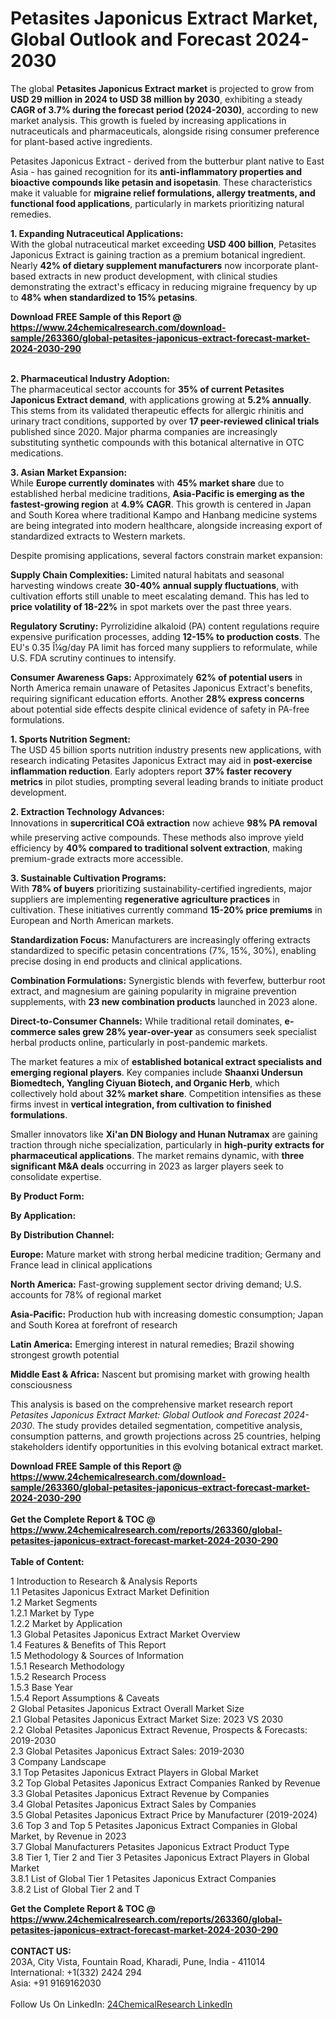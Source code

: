 <h1>Petasites Japonicus Extract Market, Global Outlook and Forecast 2024-2030</h1><p>The global <strong>Petasites Japonicus Extract market</strong> is projected to grow from <strong>USD 29 million in 2024 to USD 38 million by 2030</strong>, exhibiting a steady <strong>CAGR of 3.7% during the forecast period (2024-2030)</strong>, according to new market analysis. This growth is fueled by increasing applications in nutraceuticals and pharmaceuticals, alongside rising consumer preference for plant-based active ingredients.</p><p>Petasites Japonicus Extract - derived from the butterbur plant native to East Asia - has gained recognition for its <strong>anti-inflammatory properties and bioactive compounds like petasin and isopetasin</strong>. These characteristics make it valuable for <strong>migraine relief formulations, allergy treatments, and functional food applications</strong>, particularly in markets prioritizing natural remedies.</p><p><strong>1. Expanding Nutraceutical Applications:</strong><br>
With the global nutraceutical market exceeding <strong>USD 400 billion</strong>, Petasites Japonicus Extract is gaining traction as a premium botanical ingredient. Nearly <strong>42% of dietary supplement manufacturers</strong> now incorporate plant-based extracts in new product development, with clinical studies demonstrating the extract's efficacy in reducing migraine frequency by up to <strong>48% when standardized to 15% petasins</strong>.</p><div><b>Download FREE Sample of this Report @ 
            <a href="https://www.24chemicalresearch.com/download-sample/263360/global-petasites-japonicus-extract-forecast-market-2024-2030-290">
            https://www.24chemicalresearch.com/download-sample/263360/global-petasites-japonicus-extract-forecast-market-2024-2030-290</a></b></div><br><p><strong>2. Pharmaceutical Industry Adoption:</strong><br>
The pharmaceutical sector accounts for <strong>35% of current Petasites Japonicus Extract demand</strong>, with applications growing at <strong>5.2% annually</strong>. This stems from its validated therapeutic effects for allergic rhinitis and urinary tract conditions, supported by over <strong>17 peer-reviewed clinical trials</strong> published since 2020. Major pharma companies are increasingly substituting synthetic compounds with this botanical alternative in OTC medications.</p><p><strong>3. Asian Market Expansion:</strong><br>
While <strong>Europe currently dominates</strong> with <strong>45% market share</strong> due to established herbal medicine traditions, <strong>Asia-Pacific is emerging as the fastest-growing region</strong> at <strong>4.9% CAGR</strong>. This growth is centered in Japan and South Korea where traditional Kampo and Hanbang medicine systems are being integrated into modern healthcare, alongside increasing export of standardized extracts to Western markets.</p><p>Despite promising applications, several factors constrain market expansion:</p><p><strong>Supply Chain Complexities:</strong> Limited natural habitats and seasonal harvesting windows create <strong>30-40% annual supply fluctuations</strong>, with cultivation efforts still unable to meet escalating demand. This has led to <strong>price volatility of 18-22%</strong> in spot markets over the past three years.</p><p><strong>Regulatory Scrutiny:</strong> Pyrrolizidine alkaloid (PA) content regulations require expensive purification processes, adding <strong>12-15% to production costs</strong>. The EU's 0.35 Î¼g/day PA limit has forced many suppliers to reformulate, while U.S. FDA scrutiny continues to intensify.</p><p><strong>Consumer Awareness Gaps:</strong> Approximately <strong>62% of potential users</strong> in North America remain unaware of Petasites Japonicus Extract's benefits, requiring significant education efforts. Another <strong>28% express concerns</strong> about potential side effects despite clinical evidence of safety in PA-free formulations.</p><p><strong>1. Sports Nutrition Segment:</strong><br>
The USD 45 billion sports nutrition industry presents new applications, with research indicating Petasites Japonicus Extract may aid in <strong>post-exercise inflammation reduction</strong>. Early adopters report <strong>37% faster recovery metrics</strong> in pilot studies, prompting several leading brands to initiate product development.</p><p><strong>2. Extraction Technology Advances:</strong><br>
Innovations in <strong>supercritical COâ extraction</strong> now achieve <strong>98% PA removal</strong> while preserving active compounds. These methods also improve yield efficiency by <strong>40% compared to traditional solvent extraction</strong>, making premium-grade extracts more accessible.</p><p><strong>3. Sustainable Cultivation Programs:</strong><br>
With <strong>78% of buyers</strong> prioritizing sustainability-certified ingredients, major suppliers are implementing <strong>regenerative agriculture practices</strong> in cultivation. These initiatives currently command <strong>15-20% price premiums</strong> in European and North American markets.</p><p><strong>Standardization Focus:</strong> Manufacturers are increasingly offering extracts standardized to specific petasin concentrations (7%, 15%, 30%), enabling precise dosing in end products and clinical applications.</p><p><strong>Combination Formulations:</strong> Synergistic blends with feverfew, butterbur root extract, and magnesium are gaining popularity in migraine prevention supplements, with <strong>23 new combination products</strong> launched in 2023 alone.</p><p><strong>Direct-to-Consumer Channels:</strong> While traditional retail dominates, <strong>e-commerce sales grew 28% year-over-year</strong> as consumers seek specialist herbal products online, particularly in post-pandemic markets.</p><p>The market features a mix of <strong>established botanical extract specialists and emerging regional players</strong>. Key companies include <strong>Shaanxi Undersun Biomedtech, Yangling Ciyuan Biotech, and Organic Herb</strong>, which collectively hold about <strong>32% market share</strong>. Competition intensifies as these firms invest in <strong>vertical integration, from cultivation to finished formulations</strong>.</p><p>Smaller innovators like <strong>Xi'an DN Biology and Hunan Nutramax</strong> are gaining traction through niche specialization, particularly in <strong>high-purity extracts for pharmaceutical applications</strong>. The market remains dynamic, with <strong>three significant M&amp;A deals</strong> occurring in 2023 as larger players seek to consolidate expertise.</p><p><strong>By Product Form:</strong></p><p><strong>By Application:</strong></p><p><strong>By Distribution Channel:</strong></p><p><strong>Europe:</strong> Mature market with strong herbal medicine tradition; Germany and France lead in clinical applications</p><p><strong>North America:</strong> Fast-growing supplement sector driving demand; U.S. accounts for 78% of regional market</p><p><strong>Asia-Pacific:</strong> Production hub with increasing domestic consumption; Japan and South Korea at forefront of research</p><p><strong>Latin America:</strong> Emerging interest in natural remedies; Brazil showing strongest growth potential</p><p><strong>Middle East &amp; Africa:</strong> Nascent but promising market with growing health consciousness</p><p>This analysis is based on the comprehensive market research report <em>Petasites Japonicus Extract Market: Global Outlook and Forecast 2024-2030</em>. The study provides detailed segmentation, competitive analysis, consumption patterns, and growth projections across 25 countries, helping stakeholders identify opportunities in this evolving botanical extract market.</p><div><b>Download FREE Sample of this Report @ 
            <a href="https://www.24chemicalresearch.com/download-sample/263360/global-petasites-japonicus-extract-forecast-market-2024-2030-290">
            https://www.24chemicalresearch.com/download-sample/263360/global-petasites-japonicus-extract-forecast-market-2024-2030-290</a></b></div><br><div><b>Get the Complete Report & TOC @ 
            <a href="https://www.24chemicalresearch.com/reports/263360/global-petasites-japonicus-extract-forecast-market-2024-2030-290">
            https://www.24chemicalresearch.com/reports/263360/global-petasites-japonicus-extract-forecast-market-2024-2030-290</a></b></div><br>
            <b>Table of Content:</b><p>1 Introduction to Research & Analysis Reports<br />
    1.1 Petasites Japonicus Extract Market Definition<br />
    1.2 Market Segments<br />
        1.2.1 Market by Type<br />
        1.2.2 Market by Application<br />
    1.3 Global Petasites Japonicus Extract Market Overview<br />
    1.4 Features & Benefits of This Report<br />
    1.5 Methodology & Sources of Information<br />
        1.5.1 Research Methodology<br />
        1.5.2 Research Process<br />
        1.5.3 Base Year<br />
        1.5.4 Report Assumptions & Caveats<br />
2 Global Petasites Japonicus Extract Overall Market Size<br />
    2.1 Global Petasites Japonicus Extract Market Size: 2023 VS 2030<br />
    2.2 Global Petasites Japonicus Extract Revenue, Prospects & Forecasts: 2019-2030<br />
    2.3 Global Petasites Japonicus Extract Sales: 2019-2030<br />
3 Company Landscape<br />
    3.1 Top Petasites Japonicus Extract Players in Global Market<br />
    3.2 Top Global Petasites Japonicus Extract Companies Ranked by Revenue<br />
    3.3 Global Petasites Japonicus Extract Revenue by Companies<br />
    3.4 Global Petasites Japonicus Extract Sales by Companies<br />
    3.5 Global Petasites Japonicus Extract Price by Manufacturer (2019-2024)<br />
    3.6 Top 3 and Top 5 Petasites Japonicus Extract Companies in Global Market, by Revenue in 2023<br />
    3.7 Global Manufacturers Petasites Japonicus Extract Product Type<br />
    3.8 Tier 1, Tier 2 and Tier 3 Petasites Japonicus Extract Players in Global Market<br />
        3.8.1 List of Global Tier 1 Petasites Japonicus Extract Companies<br />
        3.8.2 List of Global Tier 2 and T</p><div><b>Get the Complete Report & TOC @ 
            <a href="https://www.24chemicalresearch.com/reports/263360/global-petasites-japonicus-extract-forecast-market-2024-2030-290">
            https://www.24chemicalresearch.com/reports/263360/global-petasites-japonicus-extract-forecast-market-2024-2030-290</a></b></div><br><b>CONTACT US:</b><br>
            203A, City Vista, Fountain Road, Kharadi, Pune, India - 411014<br>
            International: +1(332) 2424 294<br>
            Asia: +91 9169162030 <br><br>
            Follow Us On LinkedIn: <a href="https://www.linkedin.com/company/24chemicalresearch/">24ChemicalResearch LinkedIn</a>